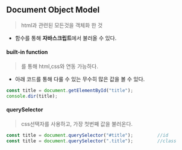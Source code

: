 ## Document Object Model

> html과 관련된 모든것을 객체화 한 것

* 함수를 통해 **자바스크립트**에서 불러올 수 있다.



#### built-in function

> 를 통해 html,css와 연동 가능하다.

* 아래 코드를 통해 다룰 수 있는 무수히 많은 값을 볼 수 있다.

```javascript
const title = document.getElementById("title");
console.dir(title);
```



#### querySelector

> css선택자를 사용하고, 가장 첫번째 값을 불러온다.

```javascript
const title = document.querySelector("#title");			//id
const title = document.querySelector(".title");			//class
```

